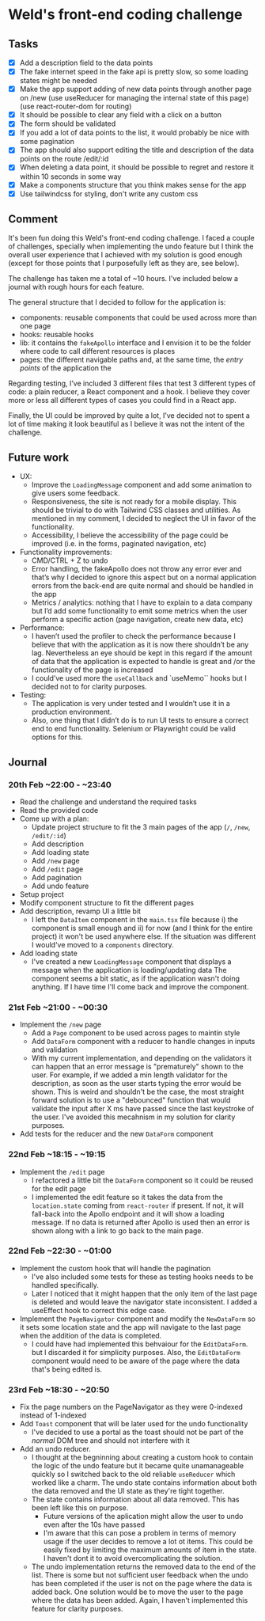 # Weld's front-end coding challenge

## Tasks

- [x] Add a description field to the data points
- [x] The fake internet speed in the fake api is pretty slow, so some loading states might be needed
- [x] Make the app support adding of new data points through another page on /new (use useReducer for managing the internal state of this page) (use react-router-dom for routing)
- [x] It should be possible to clear any field with a click on a button
- [x] The form should be validated
- [x] If you add a lot of data points to the list, it would probably be nice with some pagination
- [x] The app should also support editing the title and description of the data points on the route /edit/:id
- [x] When deleting a data point, it should be possible to regret and restore it within 10 seconds in some way
- [x] Make a components structure that you think makes sense for the app
- [x] Use tailwindcss for styling, don't write any custom css

## Comment

It's been fun doing this Weld's front-end coding challenge. I faced a couple of challenges, specially when implementing the undo feature but I think the overall user experience that I achieved with my solution is good enough (except for those points that I purposefully left as they are, see below).

The challenge has taken me a total of ~10 hours. I've included below a journal with rough hours for each feature.

The general structure that I decided to follow for the application is:

- components: reusable components that could be used across more than one page
- hooks: reusable hooks
- lib: it contains the `fakeApollo` interface and I envision it to be the folder where code to call different resources is places
- pages: the different navigable paths and, at the same time, the _entry points_ of the application the

Regarding testing, I’ve included 3 different files that test 3 different types of code: a plain reducer, a React component and a hook. I believe they cover more or less all different types of cases you could find in a React app.

Finally, the UI could be improved by quite a lot, I’ve decided not to spent a lot of time making it look beautiful as I believe it was not the intent of the challenge.

## Future work

- UX:
  - Improve the `LoadingMessage` component and add some animation to give users some feedback.
  - Responsiveness, the site is not ready for a mobile display. This should be trivial to do with Tailwind CSS classes and utilities. As mentioned in my comment, I decided to neglect the UI in favor of the functionality.
  - Accessibility, I believe the accessibility of the page could be improved (i.e. in the forms, paginated navigation, etc)
- Functionality improvements:
  - CMD/CTRL + Z to undo
  - Error handling, the fakeApollo does not throw any error ever and that’s why I decided to ignore this aspect but on a normal application errors from the back-end are quite normal and should be handled in the app
  - Metrics / analytics: nothing that I have to explain to a data company but I’d add some functionality to emit some metrics when the user perform a specific action (page navigation, create new data, etc)
- Performance:
  - I haven’t used the profiler to check the performance because I believe that with the application as it is now there shouldn’t be any lag. Nevertheless an eye should be kept in this regard if the amount of data that the application is expected to handle is great and /or the functionality of the page is increased
  - I could’ve used more the `useCallback` and `useMemo`` hooks but I decided not to for clarity purposes.
- Testing:
  - The application is very under tested and I wouldn’t use it in a production environment.
  - Also, one thing that I didn’t do is to run UI tests to ensure a correct end to end functionality. Selenium or Playwright could be valid options for this.

## Journal

### 20th Feb ~22:00 - ~23:40

- Read the challenge and understand the required tasks
- Read the provided code
- Come up with a plan:
  - Update project structure to fit the 3 main pages of the app (`/`, `/new`, `/edit/:id`)
  - Add description
  - Add loading state
  - Add `/new` page
  - Add `/edit` page
  - Add pagination
  - Add undo feature
- Setup project
- Modify component structure to fit the different pages
- Add description, revamp UI a little bit
  - I left the `DataItem` component in the `main.tsx` file because i) the component is small enough and ii) for now (and I think for the entire project) it won't be used anywhere else. If the situation was different I would've moved to a `components` directory.
- Add loading state
  - I've created a new `LoadingMessage` component that displays a message when the application is loading/updating data The component seems a bit static, as if the application wasn't doing anything. If I have time I'll come back and improve the component.

### 21st Feb ~21:00 - ~00:30

- Implement the `/new` page
  - Add a `Page` component to be used across pages to maintin style
  - Add `DataForm` component with a reducer to handle changes in inputs and validation
  - With my current implementation, and depending on the validators it can happen that an error message is "prematurely" shown to the user. For example, if we added a min length validator for the description, as soon as the user starts typing the error would be shown. This is weird and shouldn't be the case, the most straight forward solution is to use a "debounced" function that would validate the input after X ms have passed since the last keystroke of the user. I've avoided this mecahnism in my solution for clarity purposes.
- Add tests for the reducer and the new `DataForm` component

### 22nd Feb ~18:15 - ~19:15

- Implement the `/edit` page
  - I refactored a little bit the `DataForm` component so it could be reused for the edit page
  - I implemented the edit feature so it takes the data from the `location.state` coming from `react-router` if present. If not, it will fall-back into the Apollo endpoint and it will show a loading message. If no data is returned after Apollo is used then an error is shown along with a link to go back to the main page.

### 22nd Feb ~22:30 - ~01:00

- Implement the custom hook that will handle the pagination
  - I've also included some tests for these as testing hooks needs to be handled specifically.
  - Later I noticed that it might happen that the only item of the last page is deleted and would leave the navigator state inconsistent. I added a useEffect hook to correct this edge case.
- Implement the `PageNavigator` component and modify the `NewDataForm` so it sets some location state and the app will navigate to the last page when the addition of the data is completed.
  - I could have had implemented this behvaiour for the `EditDataForm`. but I discarded it for simplicity purposes. Also, the `EditDataForm` component would need to be aware of the page where the data that's being edited is.

### 23rd Feb ~18:30 - ~20:50

- Fix the page numbers on the PageNavigator as they were 0-indexed instead of 1-indexed
- Add `Toast` component that will be later used for the undo functionality
  - I've decided to use a portal as the toast should not be part of the _normal_ DOM tree and should not interfere with it
- Add an undo reducer.
  - I thought at the begninning about creating a custom hook to contain the logic of the undo feature but it became quite unamanageable quickly so I switched back to the old reliable `useReducer` which worked like a charm. The undo state contains information about both the data removed and the UI state as they're tight together.
  - The state contains information about all data removed. This has been left like this on purpose.
    - Future versions of the aplication might allow the user to undo even after the 10s have passed
    - I'm aware that this can pose a problem in terms of memory usage if the user decides to remove a lot ot items. This could be easily fixed by limiting the maximum amounts of item in the state. I haven't dont it to avoid overcomplicating the solution.
  - The undo implementation returns the removed data to the end of the list. There is some but not sufficient user feedback when the undo has been completed if the user is not on the page where the data is added back. One solution would be to move the user to the page where the data has been added. Again, I haven't implemented this feature for clarity purposes.
